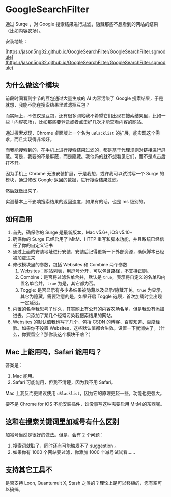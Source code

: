 # GoogleSearchFilter

通过 Surge ，对 Google 搜索结果进行过滤，隐藏那些不想看到的网站的结果（比如内容农场）。

安装地址：

[https://jason5ng32.github.io/GoogleSearchFilter/GoogleSearchFilter.sgmodule](https://jason5ng32.github.io/GoogleSearchFilter/GoogleSearchFilter.sgmodule)

## 为什么做这个模块

前段时间看到字节的豆包通过大量生成的 AI 内容污染了 Google 搜索结果，于是就想，我能不能在搜索结果里过滤掉豆包？

而实际上，不仅仅是豆包，还有很多网站我不希望它们出现在搜索结果里，比如一些「内容农场」，比如那些要登录或者点击好几次才能查看内容的网站。

通过搜索发现，Chrome 桌面版上一个名为 `uBlacklist` 的扩展，能实现这个需求，而且实现得非常好。

而我能搜索到的，在手机上进行搜索结果过滤的，都是基于代理规则对链接进行屏蔽。可是，我要的不是屏蔽，而是隐藏。我他妈的就不想看见它们，而不是点击后打不开。

因为手机上 Chrome 无法安装扩展，于是我想，或许我可以试试写一个 Surge 的模块，通过修改 Google 返回的数据，进行搜索结果过滤。

然后就做出来了。

实测基本上不影响搜索结果的返回速度，如果有的话，也是 ms 级别的。

## 如何启用

1. 首先，确保你的 Surge 是最新版本，Mac v5.6+, iOS v5.10+
2. 确保你的 Surge 已经启用了 MitM、HTTP 重写和脚本功能，并且系统已经信任了你的自定义证书
3. 通过上面的安装地址进行安装，安装后记得更新一下外部资源，确保脚本已经被加载进来
4. 修改模块里的参数，包括 Websites 和 Combine 两个参数
   1. Websites：网站列表，用逗号分开，可以包含路径，不支持正则。
   2. Combine：是否将过滤名单合并，默认是 `true`，表示将自定义的名单和内置名单合并，`true` 为是，其它都为否。
   3. Toggle: 是否显示有多少条结果被隐藏以及显示/隐藏开关。`true` 为显示，其它为隐藏。需要注意的是，如果开启 Toggle 选项，首次加载时会出现一定延迟。
5. 内置的名单我思考了许久，其实网上有公开的内容农场名单，但是我没有添加进去，只添加了某几个经常污染我搜索结果的网站。
6. Websites 的默认值我也写了几个，包括 CSDN 的博客、百度知道、百度经验。如果你不设置 Websites，这些默认值都会生效。设置一下就消失了。（什么，你要留空？那你装这个模块干啥？）

## Mac 上能用吗，Safari 能用吗？

答案是：

1. Mac 能用。
2. Safari 可能能用，但我不清楚，因为我不用 Safari。

Mac 上我反而更建议使用 `uBlacklist`，因为它的原理更轻一些，功能也更强大。

要不是 Chrome for iOS 不能安装插件，谁没事写这种需要启用 MitM 的东西呢。

## 这和在搜索关键词里加减号有什么区别

加减号当然是很好的做法。但是，会有 2 个问题：

1. 搜索词就脏了，同时还有可能触发不了 suggestion 。
2. 如果你有 1000 个网站要过滤，你添加 1000 个减号试试看……

## 支持其它工具不

是否支持 Loon, Quantumult X, Stash 之类的？理论上是可以移植的，您有空可以搞搞。
